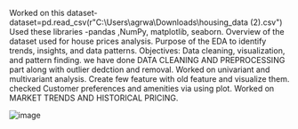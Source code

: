 Worked on this dataset-dataset=pd.read_csv(r"C:\Users\agrwa\Downloads\housing_data (2).csv")
Used these libraries -pandas ,NumPy, matplotlib, seaborn.
Overview of the dataset used for house prices analysis.
Purpose of the EDA to identify trends, insights, and data patterns.
Objectives: Data cleaning, visualization, and pattern finding.
we have done DATA CLEANING AND PREPROCESSING part along with outlier dedction and removal.
Worked on univariant and multivariant analysis.
Create few feature with old feature and visualize them.
checked Customer preferences and amenities via using plot.
Worked on MARKET TRENDS AND HISTORICAL PRICING.

![image](https://github.com/user-attachments/assets/86aec180-3217-47e8-9a64-94a3daf77d0b)
